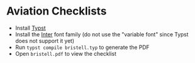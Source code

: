 Aviation Checklists
===============================================================================

- Install [Typst](https://github.com/typst/typst?tab=readme-ov-file#installation)
- Install the [Inter](https://github.com/rsms/inter) font family 
  (do not use the "variable font" since Typst does not support it yet)
- Run `typst compile bristell.typ` to generate the PDF
- Open `bristell.pdf` to view the checklist
